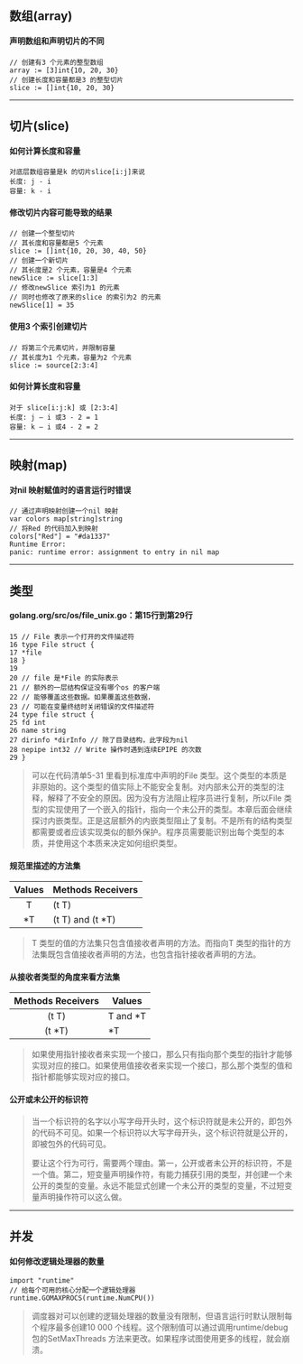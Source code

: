 ## 数组(array)
#### 声明数组和声明切片的不同
```
// 创建有3 个元素的整型数组
array := [3]int{10, 20, 30}
// 创建长度和容量都是3 的整型切片
slice := []int{10, 20, 30}
```
***
## 切片(slice)
#### 如何计算长度和容量
```
对底层数组容量是k 的切片slice[i:j]来说
长度: j - i
容量: k - i
```
#### 修改切片内容可能导致的结果
```
// 创建一个整型切片
// 其长度和容量都是5 个元素
slice := []int{10, 20, 30, 40, 50}
// 创建一个新切片
// 其长度是2 个元素，容量是4 个元素
newSlice := slice[1:3]
// 修改newSlice 索引为1 的元素
// 同时也修改了原来的slice 的索引为2 的元素
newSlice[1] = 35
```
#### 使用3 个索引创建切片
```
// 将第三个元素切片，并限制容量
// 其长度为1 个元素，容量为2 个元素
slice := source[2:3:4]
```
#### 如何计算长度和容量
```
对于 slice[i:j:k] 或 [2:3:4]
长度: j – i 或3 - 2 = 1
容量: k – i 或4 - 2 = 2
```
***
## 映射(map)
#### 对nil 映射赋值时的语言运行时错误
```
// 通过声明映射创建一个nil 映射
var colors map[string]string
// 将Red 的代码加入到映射
colors["Red"] = "#da1337"
Runtime Error:
panic: runtime error: assignment to entry in nil map
```
***
## 类型
#### golang.org/src/os/file_unix.go：第15行到第29行
```
15 // File 表示一个打开的文件描述符
16 type File struct {
17 *file
18 }
19
20 // file 是*File 的实际表示
21 // 额外的一层结构保证没有哪个os 的客户端
22 // 能够覆盖这些数据。如果覆盖这些数据，
23 // 可能在变量终结时关闭错误的文件描述符
24 type file struct {
25 fd int
26 name string
27 dirinfo *dirInfo // 除了目录结构，此字段为nil
28 nepipe int32 // Write 操作时遇到连续EPIPE 的次数
29 }
```
> 可以在代码清单5-31 里看到标准库中声明的File 类型。这个类型的本质是非原始的。这个类型的值实际上不能安全复制。对内部未公开的类型的注释，解释了不安全的原因。因为没有方法阻止程序员进行复制，所以File 类型的实现使用了一个嵌入的指针，指向一个未公开的类型。本章后面会继续探讨内嵌类型。正是这层额外的内嵌类型阻止了复制。不是所有的结构类型都需要或者应该实现类似的额外保护。程序员需要能识别出每个类型的本质，并使用这个本质来决定如何组织类型。
#### 规范里描述的方法集
Values|Methods Receivers
:--:|---
T  |(t T)
*T |(t T) and (t *T)
> T 类型的值的方法集只包含值接收者声明的方法。而指向T 类型的指针的方法集既包含值接收者声明的方法，也包含指针接收者声明的方法。
#### 从接收者类型的角度来看方法集
Methods Receivers|Values
:--:|---
(t T)  |  T and *T
(t *T)  |  *T
> 如果使用指针接收者来实现一个接口，那么只有指向那个类型的指针才能够实现对应的接口。如果使用值接收者来实现一个接口，那么那个类型的值和指针都能够实现对应的接口。
#### 公开或未公开的标识符
> 当一个标识符的名字以小写字母开头时，这个标识符就是未公开的，即包外的代码不可见。如果一个标识符以大写字母开头，这个标识符就是公开的，即被包外的代码可见。
>
> 要让这个行为可行，需要两个理由。第一，公开或者未公开的标识符，不是一个值。第二，短变量声明操作符，有能力捕获引用的类型，并创建一个未公开的类型的变量。永远不能显式创建一个未公开的类型的变量，不过短变量声明操作符可以这么做。
***
## 并发
#### 如何修改逻辑处理器的数量
```
import "runtime"
// 给每个可用的核心分配一个逻辑处理器
runtime.GOMAXPROCS(runtime.NumCPU())
```
> 调度器对可以创建的逻辑处理器的数量没有限制，但语言运行时默认限制每个程序最多创建10 000 个线程。这个限制值可以通过调用runtime/debug 包的SetMaxThreads 方法来更改。如果程序试图使用更多的线程，就会崩溃。

